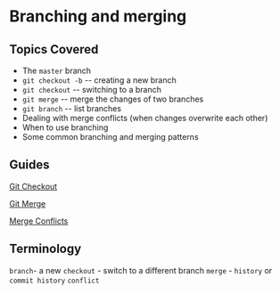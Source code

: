 # Branching and merging

## Topics Covered

* The `master` branch
* `git checkout -b` -- creating a new branch
* `git checkout` -- switching to a branch
* `git merge` -- merge the changes of two branches
* `git branch` -- list branches
* Dealing with merge conflicts (when changes overwrite each other)
* When to use branching
* Some common branching and merging patterns

## Guides

[Git Checkout](https://www.atlassian.com/git/tutorials/using-branches/git-checkout)

[Git Merge](https://www.atlassian.com/git/tutorials/using-branches/git-merge)

[Merge Conflicts](https://www.atlassian.com/git/tutorials/using-branches/git-merge)

## Terminology

`branch`- a new 
`checkout` - switch to a different branch
`merge` - 
`history` or `commit history`
`conflict`

